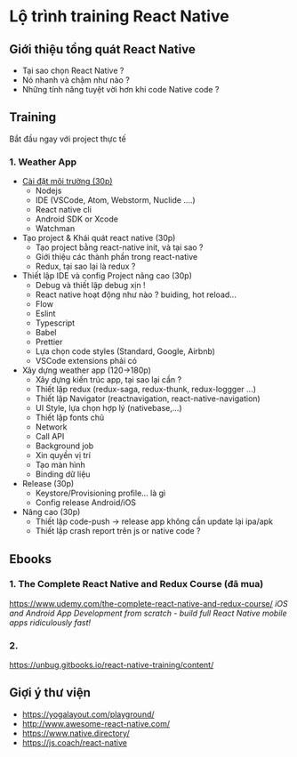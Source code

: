 # Lộ trình training React Native

## Giới thiệu tổng quát React Native

- Tại sao chọn React Native ?
- Nó nhanh và chậm như nào ?
- Những tính năng tuyệt vời hơn khi code Native code ?

## Training

Bắt đầu ngay với project thực tế

### 1. Weather App

- [Cài đặt môi trường (30p)](1.InstallEnvironment.md)
    - Nodejs
    - IDE (VSCode, Atom, Webstorm, Nuclide ....)
    - React native cli
    - Android SDK or Xcode
    - Watchman
- Tạo project & Khái quát react native (30p)
    - Tạo project bằng react-native init, và tại sao ?
    - Giới thiệu các thành phần trong react-native
    - Redux, tại sao lại là redux ?
- Thiết lập IDE và config Project nâng cao (30p) 
    - Debug và thiết lập debug xịn !
    - React native hoạt động như nào ? buiding, hot reload...
    - Flow
    - Eslint
    - Typescript
    - Babel
    - Prettier
    - Lựa chọn code styles (Standard, Google, Airbnb)
    - VSCode extensions phải có
- Xây dựng weather app (120->180p)
    - Xây dựng kiến trúc app, tại sao lại cần ?
    - Thiết lập redux (redux-saga, redux-thunk, redux-loggger ...)
    - Thiết lập Navigator (reactnavigation, react-native-navigation)
    - UI Style, lựa chọn hợp lý (nativebase,...)
    - Thiết lập fonts chũ
    - Network 
    - Call API
    - Background job
    - Xin quyền vị trí
    - Tạo màn hình
    - Binding dữ liệu
- Release (30p)
    - Keystore/Provisioning profile... là gì
    - Config release Android/iOS
- Nâng cao (30p)
    - Thiết lập code-push -> release app không cần update lại ipa/apk
    - Thiết lập crash report trên js or native code ?

## Ebooks

### 1. The Complete React Native and Redux Course (đã mua)

https://www.udemy.com/the-complete-react-native-and-redux-course/
_iOS and Android App Development from scratch - build full React Native mobile apps ridiculously fast!_

### 2. 

https://unbug.gitbooks.io/react-native-training/content/


## Giợi ý thư viện

- https://yogalayout.com/playground/
- http://www.awesome-react-native.com/
- https://www.native.directory/
- https://js.coach/react-native

